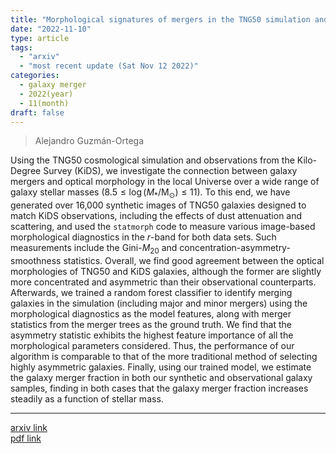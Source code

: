 ```yaml
---
title: "Morphological signatures of mergers in the TNG50 simulation and the Kilo-Degree Survey: the merger fraction from dwarfs to Milky Way-like galaxies"
date: "2022-11-10"
type: article
tags:
  - "arxiv"
  - "most recent update (Sat Nov 12 2022)"
categories:
  - galaxy merger
  - 2022(year)
  - 11(month)
draft: false
---
```


>   Alejandro Guzmán-Ortega

Using the TNG50 cosmological simulation and observations from the Kilo-Degree Survey (KiDS), we investigate the connection between galaxy mergers and optical morphology in the local Universe over a wide range of galaxy stellar masses ($8.5\leqslant\log(M_\ast/\text{M}_\odot)\leqslant11$). To this end, we have generated over 16,000 synthetic images of TNG50 galaxies designed to match KiDS observations, including the effects of dust attenuation and scattering, and used the $\mathrm{\mathtt{statmorph}}$ code to measure various image-based morphological diagnostics in the $r$-band for both data sets. Such measurements include the Gini-$M_{20}$ and concentration-asymmetry-smoothness statistics. Overall, we find good agreement between the optical morphologies of TNG50 and KiDS galaxies, although the former are slightly more concentrated and asymmetric than their observational counterparts. Afterwards, we trained a random forest classifier to identify merging galaxies in the simulation (including major and minor mergers) using the morphological diagnostics as the model features, along with merger statistics from the merger trees as the ground truth. We find that the asymmetry statistic exhibits the highest feature importance of all the morphological parameters considered. Thus, the performance of our algorithm is comparable to that of the more traditional method of selecting highly asymmetric galaxies. Finally, using our trained model, we estimate the galaxy merger fraction in both our synthetic and observational galaxy samples, finding in both cases that the galaxy merger fraction increases steadily as a function of stellar mass.

---

[arxiv link](https://arxiv.org/abs/2211.05785)  
[pdf link](https://arxiv.org/pdf/2211.05785)